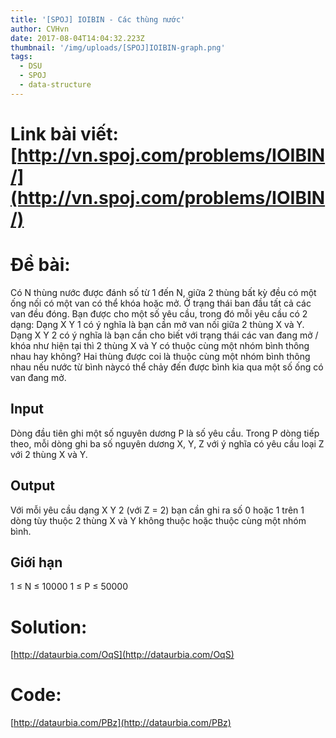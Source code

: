 ```yaml
---
title: '[SPOJ] IOIBIN - Các thùng nước'
author: CVHvn
date: 2017-08-04T14:04:32.223Z
thumbnail: '/img/uploads/[SPOJ]IOIBIN-graph.png'
tags:
  - DSU
  - SPOJ
  - data-structure
---
```

# Link bài viết: [http://vn.spoj.com/problems/IOIBIN/](http://vn.spoj.com/problems/IOIBIN/)

# Đề bài:
Có N thùng nước được đánh số từ 1 đến N, giữa 2 thùng bất kỳ đều có một ống nối có một van có thể khóa hoặc mở. Ở trạng thái ban đầu tất cả các van đều đóng.
Bạn được cho một số yêu cầu, trong đó mỗi yêu cầu có 2 dạng:
Dạng X Y 1 có ý nghĩa là bạn cần mở van nối giữa 2 thùng X và Y.
Dạng X Y 2 có ý nghĩa là bạn cần cho biết với trạng thái các van đang mở / khóa như hiện tại thì 2 thùng X và Y có thuộc cùng một nhóm bình thông nhau hay không? Hai thùng được coi là thuộc cùng một nhóm bình thông nhau nếu nước từ bình nàycó thể chảy đến được bình kia qua một số ống có van đang mở.

## Input
Dòng đầu tiên ghi một số nguyên dương P là số yêu cầu.
Trong P dòng tiếp theo, mỗi dòng ghi ba số nguyên dương X, Y, Z với ý nghĩa có yêu cầu loại Z với 2 thùng X và Y.

## Output
Với mỗi yêu cầu dạng X Y 2 (với Z = 2) bạn cần ghi ra số 0 hoặc 1 trên 1 dòng tùy thuộc 2 thùng X và Y không thuộc hoặc thuộc cùng một nhóm bình.

## Giới hạn
1 ≤ N ≤ 10000
1 ≤ P ≤ 50000

# Solution: 

[http://dataurbia.com/OqS](http://dataurbia.com/OqS)

# Code: 

[http://dataurbia.com/PBz](http://dataurbia.com/PBz)


